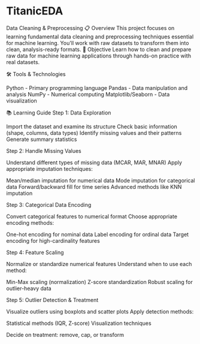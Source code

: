# TitanicEDA

Data Cleaning & Preprocessing
📋 Overview
This project focuses on learning fundamental data cleaning and preprocessing techniques essential for machine learning. You'll work with raw datasets to transform them into clean, analysis-ready formats.
🎯 Objective
Learn how to clean and prepare raw data for machine learning applications through hands-on practice with real datasets.


🛠️ Tools & Technologies

Python - Primary programming language
Pandas - Data manipulation and analysis
NumPy - Numerical computing
Matplotlib/Seaborn - Data visualization

📚 Learning Guide
Step 1: Data Exploration

Import the dataset and examine its structure
Check basic information (shape, columns, data types)
Identify missing values and their patterns
Generate summary statistics

Step 2: Handle Missing Values

Understand different types of missing data (MCAR, MAR, MNAR)
Apply appropriate imputation techniques:

Mean/median imputation for numerical data
Mode imputation for categorical data
Forward/backward fill for time series
Advanced methods like KNN imputation



Step 3: Categorical Data Encoding

Convert categorical features to numerical format
Choose appropriate encoding methods:

One-hot encoding for nominal data
Label encoding for ordinal data
Target encoding for high-cardinality features



Step 4: Feature Scaling

Normalize or standardize numerical features
Understand when to use each method:

Min-Max scaling (normalization)
Z-score standardization
Robust scaling for outlier-heavy data



Step 5: Outlier Detection & Treatment

Visualize outliers using boxplots and scatter plots
Apply detection methods:

Statistical methods (IQR, Z-score)
Visualization techniques


Decide on treatment: remove, cap, or transform
